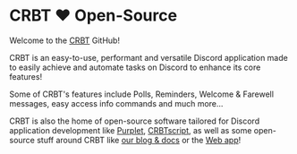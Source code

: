 # CRBT ❤️ Open-Source

Welcome to the [CRBT](https://crbt.app) GitHub!

CRBT is an easy-to-use, performant and versatile Discord application made to easily achieve and automate tasks on Discord to enhance its core features!

Some of CRBT's features include Polls, Reminders, Welcome & Farewell messages, easy access info commands and much more...

CRBT is also the home of open-source software tailored for Discord application development like [Purplet](https://github.com/CRBT-Team/Purplet), [CRBTscript](https://github.com/CRBT-Team/CRBTscript), as well as some open-source stuff around CRBT like [our blog & docs](https://github.com/CRBT-Team/resources.crbt.app) or the [Web app](https://github.com/CRBT-Team/Website)!
